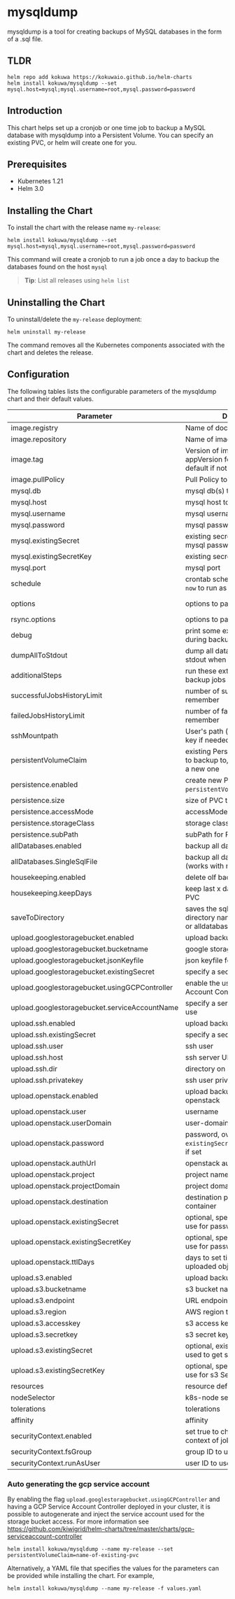 # mysqldump

mysqldump is a tool for creating backups of MySQL databases in the form of a .sql file.

## TLDR

```console
helm repo add kokuwa https://kokuwaio.github.io/helm-charts
helm install kokuwa/mysqldump --set mysql.host=mysql;mysql.username=root,mysql.password=password
```

## Introduction

This chart helps set up a cronjob or one time job to backup a MySQL database with mysqldump into a Persistent Volume. You can specify an existing PVC, or helm will create one for you.

## Prerequisites

- Kubernetes 1.21
- Helm 3.0

## Installing the Chart

To install the chart with the release name `my-release`:

```console
helm install kokuwa/mysqldump --set mysql.host=mysql,mysql.username=root,mysql.password=password
```

This command will create a cronjob to run a job once a day to backup the databases found on the host `mysql`

> **Tip**: List all releases using `helm list`

## Uninstalling the Chart

To uninstall/delete the `my-release` deployment:

```console
helm uninstall my-release
```

The command removes all the Kubernetes components associated with the chart and deletes the release.

## Configuration

The following tables lists the configurable parameters of the mysqldump chart and their default values.

| Parameter                                     | Description                                                                     | Default                      |
| --------------------------------------------- | ------------------------------------------------------------------------------- | ---------------------------- |
| image.registry                                | Name of docker registry to use                                                  | quay.io                      |
| image.repository                              | Name of image to use                                                            | monotek/gcloud-mysql         |
| image.tag                                     | Version of image to use (uses appVersion form Chart.yaml as default if not set) | ""                           |
| image.pullPolicy                              | Pull Policy to use for image                                                    | IfNotPresent                 |
| mysql.db                                      | mysql db(s) to backup (optional)                                                | mysql                        |
| mysql.host                                    | mysql host to backup                                                            | mysql                        |
| mysql.username                                | mysql username                                                                  | root                         |
| mysql.password                                | mysql password                                                                  | ""                           |
| mysql.existingSecret                          | existing secret name, used to get mysql password (if set)                       |                              |
| mysql.existingSecretKey                       | existing secret key                                                             | mysql-root-password          |
| mysql.port                                    | mysql port                                                                      | 3306                         |
| schedule                                      | crontab schedule to run on. set as `now` to run as a one time job               | "0 3 \* \* \*"               |
| options                                       | options to pass onto MySQL                                                      | "--opt --single-transaction" |
| rsync.options                                 | options to pass onto rsync                                                      | "-av"                        |
| debug                                         | print some extra debug logs during backup                                       | false                        |
| dumpAllToStdout                               | dump all database contents to stdout when not uploading                         | false                        |
| additionalSteps                               | run these extra shell steps after all backup jobs completed                     | []                           |
| successfulJobsHistoryLimit                    | number of successful jobs to remember                                           | 5                            |
| failedJobsHistoryLimit                        | number of failed jobs to remember                                               | 5                            |
| sshMountpath                                  | User's path (used to mount ssh key if needed)                                   | "/home/cloudsdk"             |
| persistentVolumeClaim                         | existing Persistent Volume Claim to backup to, leave blank to create a new one  |                              |
| persistence.enabled                           | create new PVC (unless `persistentVolumeClaim` is set)                          | true                         |
| persistence.size                              | size of PVC to create                                                           | 8Gi                          |
| persistence.accessMode                        | accessMode to use for PVC                                                       | ReadWriteOnce                |
| persistence.storageClass                      | storage class to use for PVC                                                    |                              |
| persistence.subPath                           | subPath for PVC                                                                 |                              |
| allDatabases.enabled                          | backup all databases                                                            | true                         |
| allDatabases.SingleSqlFile                    | backup all databases to single file (works with mysql.db too)                   | false                        |
| housekeeping.enabled                          | delete olf backups in pvc                                                       | true                         |
| housekeeping.keepDays                         | keep last x days of backups in PVC                                              | 10                           |
| saveToDirectory                               | saves the sql backup to a directory named like the database or alldatabases     | false                        |
| upload.googlestoragebucket.enabled            | upload backups to google storage                                                | false                        |
| upload.googlestoragebucket.bucketname         | google storage address                                                          | gs://mybucket/test           |
| upload.googlestoragebucket.jsonKeyfile        | json keyfile for serviceaccount                                                 | ""                           |
| upload.googlestoragebucket.existingSecret     | specify a secretname to use                                                     | nil                          |
| upload.googlestoragebucket.usingGCPController | enable the use of the GCP Service Account Controller                            | false                        |
| upload.googlestoragebucket.serviceAccountName | specify a service account name to use                                           | nil                          |
| upload.ssh.enabled                            | upload backups via ssh                                                          | false                        |
| upload.ssh.existingSecret                     | specify a secretname to use                                                     | nil                          |
| upload.ssh.user                               | ssh user                                                                        | backup                       |
| upload.ssh.host                               | ssh server URL                                                                  | yourdomain.com               |
| upload.ssh.dir                                | directory on server                                                             | /backup                      |
| upload.ssh.privatekey                         | ssh user private key                                                            | ""                           |
| upload.openstack.enabled                      | upload backups via swift to openstack                                           | false                        |
| upload.openstack.user                         | username                                                                        | backup@mydomain              |
| upload.openstack.userDomain                   | user-domain                                                                     | default                      |
| upload.openstack.password                     | password, overridden by `existingSecret`/`existingSecretKey` if set             |                              |
| upload.openstack.authUrl                      | openstack auth URL (v3)                                                         | <https://mydomain:5000/v3>   |
| upload.openstack.project                      | project name                                                                    | my_project                   |
| upload.openstack.projectDomain                | project domain                                                                  | default                      |
| upload.openstack.destination                  | destination path, starting witch container                                      | backup/mysql                 |
| upload.openstack.existingSecret               | optional, specify a secret name to use for password                             |                              |
| upload.openstack.existingSecretKey            | optional, specify a secret key to use for password                              | openstack-backup-password    |
| upload.openstack.ttlDays                      | days to set time-to-live on uploaded objects (0 to disable)                     | 30                           |
| upload.s3.enabled                             | upload backups to s3 storage                                                    | false                        |
| upload.s3.bucketname                          | s3 bucket name                                                                  | mysql-backup                 |
| upload.s3.endpoint                            | URL endpoint of the S3 service                                                  | <https://mydomain.com>       |
| upload.s3.region                              | AWS region to use                                                               | us-east-1                    |
| upload.s3.accesskey                           | s3 access key                                                                   | ""                           |
| upload.s3.secretkey                           | s3 secret key                                                                   | ""                           |
| upload.s3.existingSecret                      | optional, existing secret name, used to get s3 Secret key (if set)              | ""                           |
| upload.s3.existingSecretKey                   | optional, specify a secret key to use for s3 Secret key                         | S3_SECRET_KEY                |
| resources                                     | resource definitions                                                            | {}                           |
| nodeSelector                                  | k8s-node selector                                                               | {}                           |
| tolerations                                   | tolerations                                                                     | \[]                          |
| affinity                                      | affinity                                                                        | {}                           |
| securityContext.enabled                       | set true to change default security context of job/cronjob                      | false                        |
| securityContext.fsGroup                       | group ID to use                                                                 | 999                          |
| securityContext.runAsUser                     | user ID to use                                                                  | 999                          |

### Auto generating the gcp service account

By enabling the flag `upload.googlestoragebucket.usingGCPController` and having a GCP Service Account Controller deployed in your cluster, it is possible to autogenerate and inject the service account used for the storage bucket access. For more information see <https://github.com/kiwigrid/helm-charts/tree/master/charts/gcp-serviceaccount-controller>

```console
helm install kokuwa/mysqldump --name my-release --set persistentVolumeClaim=name-of-existing-pvc
```

Alternatively, a YAML file that specifies the values for the parameters can be provided while installing the chart. For example,

```console
helm install kokuwa/mysqldump --name my-release -f values.yaml
```
